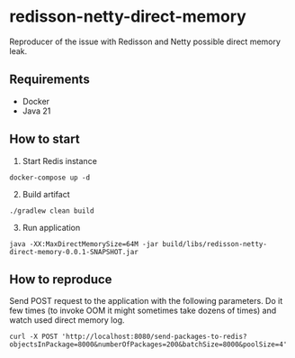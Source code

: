 # redisson-netty-direct-memory
Reproducer of the issue with Redisson and Netty possible direct memory leak.

## Requirements
- Docker
- Java 21

## How to start
1. Start Redis instance
```shell
docker-compose up -d
```
2. Build artifact 
```shell
./gradlew clean build
```
3. Run application 
```shell
java -XX:MaxDirectMemorySize=64M -jar build/libs/redisson-netty-direct-memory-0.0.1-SNAPSHOT.jar
```

## How to reproduce
Send POST request to the application with the following parameters. Do it few times (to invoke OOM it might sometimes take dozens of times) and watch used direct memory log.
```shell
curl -X POST 'http://localhost:8080/send-packages-to-redis?objectsInPackage=8000&numberOfPackages=200&batchSize=8000&poolSize=4'
```
